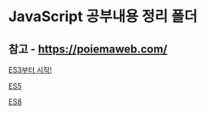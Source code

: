# JavaScript 공부내용 정리 폴더

##  참고 - https://poiemaweb.com/

[ES3부터 시작!](https://github.com/Sung-jin/study/tree/master/javascript/ES3)

[ES5](https://github.com/Sung-jin/study/tree/master/javascript/ES5)

[ES8](https://github.com/Sung-jin/study/tree/master/javascript/ES8)
